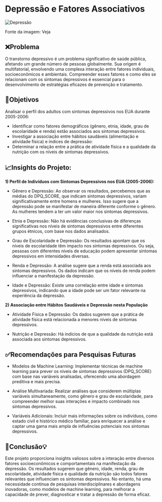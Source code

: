# Depressão e Fatores Associativos

![Depressão](<Imagens/Depressão.webp>)

Fonte da imagem: Veja

## ❌**Problema**
O transtorno depressivo é um problema significativo de saúde pública, afetando um grande número de pessoas globalmente. Sua origem é multifatorial, envolvendo uma complexa interação entre fatores individuais, socioeconômicos e ambientais. Compreender esses fatores e como eles se relacionam com os sintomas depressivos é essencial para o desenvolvimento de estratégias eficazes de prevenção e tratamento.

## 🎯**Objetivos**

Analisar o perfil dos adultos com sintomas depressivos nos EUA durante 2005-2006:
* Identificar como fatores demográficos (gênero, etnia, idade, grau de escolaridade e renda) estão associados aos sintomas depressivos.
* Investigar a associação entre hábitos saudáveis (alimentação e atividade física) e índices de depressão:
* Determinar a relação entre a prática de atividade física e a qualidade da nutrição com os níveis de sintomas depressivos.

## 📈**Insights do Projeto:**

**1) Perfil de Indivíduos com Sintomas Depressivos nos EUA (2005-2006):**

* Gênero e Depressão: Ao observar os resultados, percebemos que as médias do DPQ_SCORE, que indicam sintomas depressivos, variam significativamente entre homens e mulheres. Isso sugere que a depressão pode se manifestar de maneira diferente conforme o gênero. As mulheres tendem a ter um valor maior nos sintomas depressivos.

* Etnia e Depressão: Não há evidências conclusivas de diferenças significativas nos níveis de sintomas depressivos entre diferentes grupos étnicos, com base nos dados analisados.

* Grau de Escolaridade e Depressão: Os resultados apontam que os níveis de escolaridade têm impacto nos sintomas depressivos. Ou seja, pessoas com diferentes níveis de educação podem apresentar sintomas depressivos em intensidades diversas.

* Renda e Depressão: A análise sugere que a renda está associada aos sintomas depressivos. Os dados indicam que os níveis de renda podem influenciar a manifestação da depressão.

* Idade e Depressão: Existe uma correlação entre idade e sintomas depressivos, indicando que a idade pode ser um fator relevante na experiência da depressão.

**2) Associação entre Hábitos Saudáveis e Depressão nesta População**

* Atividade Física e Depressão: Os dados sugerem que a prática de atividade física está relacionada a menores níveis de sintomas depressivos.

* Nutrição e Depressão: Há indícios de que a qualidade da nutrição está associada aos sintomas depressivos.

## ✅**Recomendações para Pesquisas Futuras**

* Modelos de Machine Learning: Implementar técnicas de machine learning para prever os níveis de sintomas depressivos (DPQ_SCORE) com base nas variáveis analisadas, oferecendo uma abordagem preditiva e mais precisa.

* Análise Multivariada: Realizar análises que considerem múltiplas variáveis simultaneamente, como gênero e grau de escolaridade, para compreender melhor suas interações e impacto combinado nos sintomas depressivos.

* Variáveis Adicionais: Incluir mais informações sobre os indivíduos, como estado civil e histórico médico familiar, para enriquecer a análise e captar uma gama mais ampla de influências potenciais nos sintomas depressivos.

## 📝**Conclusão**💡

Este projeto proporciona insights valiosos sobre a interação entre diversos fatores socioeconômicos e comportamentais na manifestação da depressão. Os resultados sugerem que gênero, idade, renda, grau de escolaridade, atividade física e qualidade da nutrição são todos fatores relevantes que influenciam os sintomas depressivos. No entanto, há uma necessidade contínua de pesquisas interdisciplinares e abordagens inovadoras, como modelos de machine learning, para melhorar a capacidade de prever, diagnosticar e tratar a depressão de forma eficaz.
